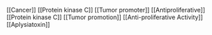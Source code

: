 [[Cancer]]
[[Protein kinase C]]
[[Tumor promoter]]
[[Antiproliferative]]
[[Protein kinase C]]
[[Tumor promotion]]
[[Anti-proliferative Activity]]
[[Aplysiatoxin]]
